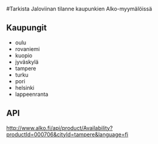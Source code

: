 #Tarkista Jaloviinan tilanne kaupunkien Alko-myymälöissä

## Kaupungit
* oulu
* rovaniemi
* kuopio
* jyväskylä
* tampere
* turku
* pori
* helsinki 
* lappeenranta

## API
http://www.alko.fi/api/product/Availability?productId=000706&cityId=tampere&language=fi
